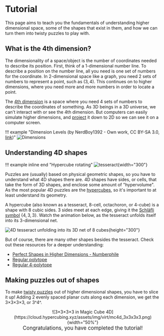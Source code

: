 # Tutorial

This page aims to teach you the fundamentals of understanding higher dimensional space, some of the shapes that exist in them, and how we can turn them into twisty puzzles to play with.

## What is the 4th dimension?

The dimensionality of a space/object is the number of coordinates needed to describe its position. First, think of a 1-dimensional number line. To describe a position on the number line, all you need is one set of numbers for the coordinate. In 2-dimensional space like a graph, you need 2 sets of numbers to represent a point, such as $(3,4)$. This continues on to higher dimensions, where you need more and more numbers in order to locate a point.

The [4th dimension](https://en.wikipedia.org/wiki/Four-dimensional_space) is a space where you need 4 sets of numbers to describe the coordinates of something. As 3D beings in a 3D universe, we can't interact with or see the 4th dimension. But computers can easily simulate higher dimensions, and [project](https://en.wikipedia.org/wiki/3D_projection) it down to 2D so we can see it on a computer screen.

!!! example "Dimension Levels (by NerdBoy1392 - Own work, CC BY-SA 3.0, [link](https://commons.wikimedia.org/w/index.php?curid=5514315))"
    ![Dimensions](https://upload.wikimedia.org/wikipedia/commons/thumb/4/45/Dimension_levels.svg/1920px-Dimension_levels.svg.png)


## Understanding 4D shapes

!!! example inline end "Hypercube rotating"
    ![tesseract](https://upload.wikimedia.org/wikipedia/commons/d/d7/8-cell.gif){width="300"}

Puzzles are (usually) based on physical geometric shapes, so you have to understand what 4D shapes there are. 4D shapes have sides, or cells, that take the form of 3D shapes, and enclose some amount of "hypervolume". As the most popular 4D puzzles are the [hypercubes](/puzzles/index.md), so it's important to at least understand its geometry.

A hypercube (also known as a tesseract, 8-cell, octachoron, or 4-cube) is a shape with 8 cubic sides. 3 sides meet at each edge, giving it the [Schläfli symbol](https://en.wikipedia.org/wiki/Schl%C3%A4fli_symbol) {$4,3,3$}. Watch the animation below, as the tesseract unfolds itself into its 3-dimensional net.

![4D tesseract unfolding into its 3D net of 8 cubes](https://upload.wikimedia.org/wikipedia/commons/e/ef/Net_of_tesseract.gif){height="300"}

But of course, there are many other shapes besides the tesseract. Check out these resources for a deeper understanding:

- [Perfect Shapes in Higher Dimensions - Numberphile](https://www.youtube.com/embed/2s4TqVAbfz4?list=PLKwXjCUFqOBFC9sjYtijVALmZSJK8Djo1)
- [Regular polytope](https://en.wikipedia.org/wiki/Regular_polytope)
- [Regular 4-polytope](https://en.wikipedia.org/wiki/Regular_4-polytope)

## Making puzzles out of shapes

To make [twisty puzzles](https://en.wikipedia.org/wiki/N-dimensional_sequential_move_puzzle) out of higher dimensional shapes, you have to slice it up! Adding 2 evenly spaced planar cuts along each dimension, we get the 3×3×3×3, or 3^4^.

<center>![3×3×3×3 in Magic Cube 4D](https://cloud.hypercubing.xyz/assets/img/virt/mc4d_3x3x3x3.png){width="50%"}</center>

<center><big>Congratulations, you have completed the tutorial!</big></center>
